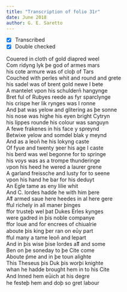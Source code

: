 ```yaml
---
title: "Transcription of folio 31r"
date: June 2018
author: G. E. Saretto
---
```


- [x] Transcribed
- [x] Double checked

Couered in cloth of gold diapred weel  
Com ridyng lyk þe god of armes mars  
his cote armure was of cloþ of Tars  
Couched with perles whit and round and grete  
his sadel was of brent gold newe I bete  
A mantelet vpon his schuldern̄ hangynge  
Bret ful of Rubyes reede as fyr sparclynge  
his crispe her lik rynges was I ronne  
And þat was yelow and glitering as þe sonne  
his nose was highe his eyen bright Cytryn  
his lippes rounde his colour was sanguyn  
A fewe frakenes in his face y spreynd  
Betwixe yelow and somdel blak y meynd  
And as a leon̄ he his lokyng caste  
Of fyue and twenty ȝeer his age I caste  
his berd was wel begonne for to springe  
his voys was as a trompe thunderinge  
vpon his heed he wered a laurer grene  
A garland freissche and lusty for to seene  
vpon his hand he bar for his deduyt  
An Egle tame as eny lilie whit  
And C. lordes hadde he with him þere  
Aỻ armed saue here heedes in al here gere  
fful richely in all maner þinges  
ffor trusteþ wel þat Dukes Erles kynges  
were gadred in þis noble companye  
ffor loue and for encrees of chiualrie  
aboute þis king þer ran on eu̔y part  
fful many a tame leon̄ and lepart  
And in þis wise þise lordes aỻ and some  
Ben on þe soneday to þe Cite come  
Aboute p̉me and in þe toun alighte  
This Theseus þis Duk þis worþi knighte  
whan he hadde brought hem in to his Cite  
And Inned hem eu̔ich at his degre  
he festeþ hem and doþ so gret labour  
